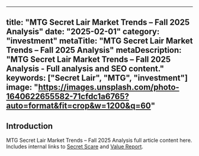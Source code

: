 
---
title: "MTG Secret Lair Market Trends – Fall 2025 Analysis"
date: "2025-02-01"
category: "investment"
metaTitle: "MTG Secret Lair Market Trends – Fall 2025 Analysis"
metaDescription: "MTG Secret Lair Market Trends – Fall 2025 Analysis - Full analysis and SEO content."
keywords: ["Secret Lair", "MTG", "investment"]
image: "https://images.unsplash.com/photo-1640622655582-71cfdc1a6765?auto=format&fit=crop&w=1200&q=60"
---

<h2>Introduction</h2>
<p>MTG Secret Lair Market Trends – Fall 2025 Analysis full article content here. Includes internal links to <a href='/drops/secret-scare'>Secret Scare</a> and <a href='/investment/secret-lair-2025-value-report'>Value Report</a>.</p>
